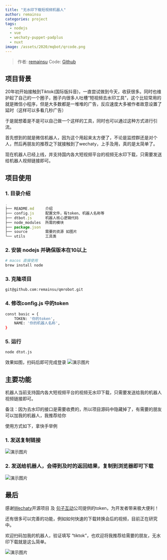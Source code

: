 ```yaml
---
title: "无水印下载短视频机器人"
author: remainsu
categories: project
tags:
  - nodejs
  - vue
  - wechaty-puppet-padplus
  - nuxt
image: /assets/2020/mqbot/qrcode.png 
---
```


> 作者: [remainsu](https://github.com/remainsu)
> Code: [Github](https://github.com/remainsu/qmrobot)

## 项目背景

20年初开始接触到Tiktok(国际版抖音)，一直尝试做到今天，收获很多。同时也维护起了自己的一个圈子，圈子内很多人吐槽“短视频去水印工具”，这个比较常用的就是微信小程序，但是大多数都是一堆堆的广告，反应速度大多被作者故意设置了延时（这样可以多看几秒广告）

于是就想着是不是可以自己做一个这样的工具，同时也可以通过这种方式进行引流。

首先想到的就是微信机器人，因为这个用起来太方便了，不论是监控群还是对个人，然后再朋友的推荐之下就接触到了wechaty，上手及用，真的是太简单了。

现在机器人已经上线，并支持国内各大短视频平台的视频无水印下载，只需要发送给机器人视频链接即可。

## 项目使用

### 1. 目录介绍

```js
.
├── README.md     介绍
├── config.js     配置文件，有token、机器人名称等
├── dtbot.js      机器人核心逻辑代码
├── node_modules  所需的模块
├── package.json  
├── source        需要的资源 如图片
└── utils         工具类
```

### 2. 安装 nodejs 并确保版本在10以上

```sh
# macos 直接使用
brew install node
```

### 3. 克隆项目

```sh
git@github.com:remainsu/qmrobot.git
```

### 4. 修改config.js 中的token

```sh
const basic = {
    TOKEN: '你的token',
    NAME: '你的机器人名称',
}
```

### 5. 运行

```sh
node dtot.js
```

效果如图，扫码后即可完成登录
![演示图片](/assets/2020/mqbot/denglu1.png)

## 主要功能

机器人当前支持国内各大短视频平台的视频无水印下载，只需要发送给我的机器人视频链接即可。

备注：因为去水印的接口是需要收费的，所以项目源码中隐藏掉了，有需要的朋友可以加我的机器人，我推荐给你

使用方式如下，拿快手举例

### 1. 发送复制链接

![演示图片](/assets/2020/mqbot/fasong1.jpg)

### 2. 发送给机器人，会得到及时的返回结果，复制到浏览器即可下载

![演示图片](/assets/2020/mqbot/wancheng1.jpg)

## 最后

感谢[Wechaty](https://wechaty.github.io)开源项目 及 [句子互动](https://www.juzibot.com)公司提供的token，为开发者带来极大便利！

还有很多可以完善的功能，例如如何快速的下载转换会后的视频，目前正在研究中。

欢迎扫码加我的机器人，验证填写 “tiktok”，也欢迎将我推荐给需要的朋友，无水印下载就是这么简单。

![演示图片](/assets/2020/mqbot/ewm1.jpeg)
